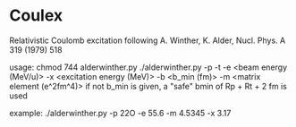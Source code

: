 # Coulex
Relativistic Coulomb excitation
following
A. Winther, K. Alder, Nucl. Phys. A 319 (1979) 518

usage:
chmod 744 alderwinther.py
./alderwinther.py -p <projectile> -t <target> -e <beam energy (MeV/u)> -x <excitation energy (MeV)> -b <b_min (fm)> -m <matrix element (e^2fm^4)>
if not b_min is given, a "safe" bmin of Rp + Rt + 2 fm is used

example:
./alderwinther.py -p 22O -e 55.6 -m 4.5345 -x 3.17
